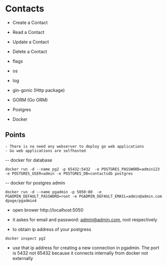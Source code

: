 # Contacts

- Create a Contact 
- Read a Contact
- Update a Contact
- Delete a Contact 

- flags
- os
- log
- gin-gonic (Http package)
- GORM (Go ORM)
- Postgres
- Docker

## Points
    - There is no need any webserver to deploy go web applications
    - Go web applications are selfhosted

-- docker for database

```
docker run -d --name pg2 -p 65432:5432  -e POSTGRES_PASSWORD=admin123 -e POSTGRES_USER=admin -e POSTGRES_DB=contactsdb postgres
```

-- docker for postgres admin

```
docker run -d --name pgadmin -p 5050:80  -e PGADMIN_DEFAULT_PASSWORD=root -e PGADMIN_DEFAULT_EMAIL=admin@admin.com dpage/pgadmin4
```
- open brower http://localhost:5050
- it askes for email and password: admin@admin.com, root respectively

- to obtain ip address of your postgress 

```
docker inspect pg2
```

- use that ip address for creating a new connection in pgadmin. The port is 5432 not 65432 because it connects internally from docker not externally
